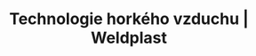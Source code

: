 ---
Link: "file:/Users/vinayakpatel/Downloads/www.weldplast.cz/sk/produkty/technologie-horkeho-vzduchu/horkovzdusny-dmychadla/technologie-horkeho-vzduchu-horkovzdusna-dmychadla-hotwindpremium-system"
product_name: "null"
product_id: "null"
title: "Technologie horkého vzduchu | Weldplast"
product_desc: ""
product_specs: ""
product_downloads: ""
href: ""
accessories: ""
similar_products: ""
---